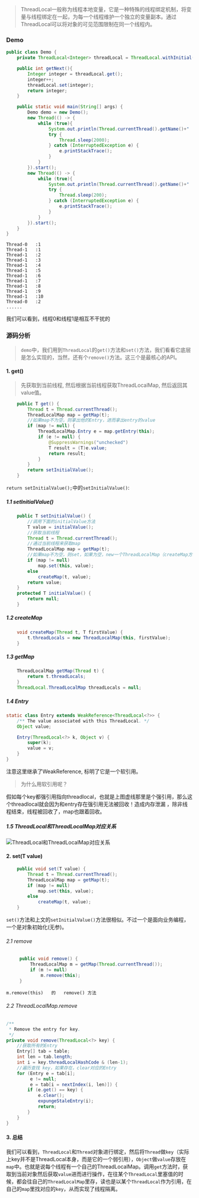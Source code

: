 >ThreadLocal一般称为线程本地变量，它是一种特殊的线程绑定机制，将变量与线程绑定在一起，为每一个线程维护一个独立的变量副本。通过ThreadLocal可以将对象的可见范围限制在同一个线程内。

###   Demo
```java
public class Demo {
    private ThreadLocal<Integer> threadLocal = ThreadLocal.withInitial(() -> 0);

    public int getNext(){
        Integer integer = threadLocal.get();
        integer++;
        threadLocal.set(integer);
        return integer;
    }

    public static void main(String[] args) {
        Demo demo = new Demo();
        new Thread(() -> {
            while (true){
                System.out.println(Thread.currentThread().getName()+"   :"+demo.getNext());
                try {
                    Thread.sleep(2000);
                } catch (InterruptedException e) {
                    e.printStackTrace();
                }
            }
        }).start();
        new Thread(() -> {
            while (true){
                System.out.println(Thread.currentThread().getName()+"   :"+demo.getNext());
                try {
                    Thread.sleep(200);
                } catch (InterruptedException e) {
                    e.printStackTrace();
                }
            }
        }).start();
    }
}
```
```
Thread-0   :1
Thread-1   :1
Thread-1   :2
Thread-1   :3
Thread-1   :4
Thread-1   :5
Thread-1   :6
Thread-1   :7
Thread-1   :8
Thread-1   :9
Thread-1   :10
Thread-0   :2
......
```
我们可以看到，线程0和线程1是相互不干扰的



###   源码分析
>`demo`中，我们用到`ThreadLocal`的`get()`方法和`set()`方法，我们看看它底层是怎么实现的，当然，还有个`remove()`方法。这三个是最核心的API。


####    1. get()
>先获取到当前线程, 然后根据当前线程获取ThreadLocalMap, 然后返回其value值。
```java
    public T get() {
        Thread t = Thread.currentThread();
        ThreadLocalMap map = getMap(t);
        //如果map不为空，则拿出他的Entry，进而拿出entry的value
        if (map != null) {
            ThreadLocalMap.Entry e = map.getEntry(this);
            if (e != null) {
                @SuppressWarnings("unchecked")
                T result = (T)e.value;
                return result;
            }
        }
        return setInitialValue();
    }
```
`return setInitialValue();`中的`setInitialValue()`:
#####    1.1 setInitialValue() 
```java
    public T setInitialValue() {
        //调用下面的initialValue方法
        T value = initialValue();
        //获取当前线程
        Thread t = Thread.currentThread();
        //通过当前线程来获取map
        ThreadLocalMap map = getMap(t);
        //如果map不为空，则set，如果为空，new一个ThreadLocalMap（createMap方法）
        if (map != null)
            map.set(this, value);
        else
            createMap(t, value);
        return value;
    }
    protected T initialValue() {
        return null;
    }
```
#####    1.2 createMap
```java
    void createMap(Thread t, T firstValue) {
        t.threadLocals = new ThreadLocalMap(this, firstValue);
    }
```
#####    1.3 getMap
```java
    ThreadLocalMap getMap(Thread t) {
        return t.threadLocals;
    }
    ThreadLocal.ThreadLocalMap threadLocals = null;
```
#####    1.4 Entry 
```java
static class Entry extends WeakReference<ThreadLocal<?>> {
    /** The value associated with this ThreadLocal. */
    Object value;

    Entry(ThreadLocal<?> k, Object v) {
        super(k);
        value = v;
    }
}
```
注意这里继承了WeakReference, 标明了它是一个软引用。
>为什么用软引用呢？

假如每个key都强引用指向threadlocal，也就是上图虚线那里是个强引用，那么这个threadlocal就会因为和entry存在强引用无法被回收！造成内存泄漏 ，除非线程结束，线程被回收了，map也跟着回收。
#####    1.5 ThreadLocal和ThreadLocalMap对应关系

![ThreadLocal和ThreadLocalMap对应关系](https://upload-images.jianshu.io/upload_images/5786888-ea551311d7b3cf2f.png?imageMogr2/auto-orient/strip%7CimageView2/2/w/1240)

####    2. set(T value)
```java
    public void set(T value) {
        Thread t = Thread.currentThread();
        ThreadLocalMap map = getMap(t);
        if (map != null)
            map.set(this, value);
        else
            createMap(t, value);
    }
```
`set()`方法和上文的`setInitialValue()`方法很相似。不过一个是面向业务编程，一个是对象初始化(无参)。

######   2.1 remove
```java
     public void remove() {
         ThreadLocalMap m = getMap(Thread.currentThread());
         if (m != null)
             m.remove(this);
     } 
```
`m.remove(this)   的   remove() 方法`
######   2.2 ThreadLocalMap.remove
```java
/**
 * Remove the entry for key.
 */
private void remove(ThreadLocal<?> key) {
    //获取所有的Entry
    Entry[] tab = table;
    int len = tab.length;
    int i = key.threadLocalHashCode & (len-1);
    //遍历查找 key，如果存在，clear对应的Entry
    for (Entry e = tab[i];
         e != null;
         e = tab[i = nextIndex(i, len)]) {
        if (e.get() == key) {
            e.clear();
            expungeStaleEntry(i);
            return;
        }
    }
}
```

####    3. 总结
我们可以看到，`ThreadLocal`和`Thread`对象进行绑定，然后将`Thread`做`key`（实际上key并不是ThreadLocal本身，而是它的一个弱引用），`Object`做`value`存放在`map`中。也就是说每个线程有一个自己的ThreadLocalMap。调用`get`方法时，获取到当前对象然后获取`value`进而进行操作，在往某个`ThreadLocal`里塞值的时候，都会往自己的`ThreadLocalMap`里存，读也是以某个`ThreadLocal`作为引用，在自己的`map`里找对应的`key`，从而实现了线程隔离。
